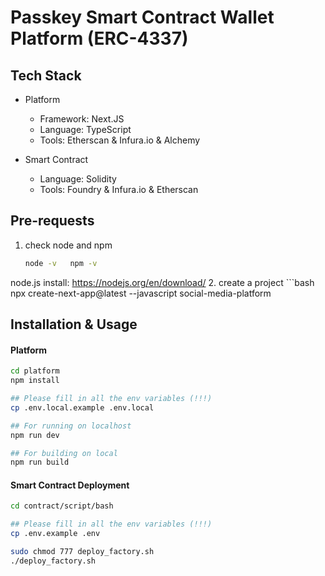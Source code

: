 # Passkey Smart Contract Wallet Platform (ERC-4337)

## Tech Stack
- Platform
  - Framework: Next.JS
  - Language: TypeScript
  - Tools: Etherscan & Infura.io & Alchemy

- Smart Contract
  - Language: Solidity
  - Tools: Foundry & Infura.io & Etherscan

## Pre-requests
  1. check node and npm
     ```bash
     node -v   npm -v
  node.js install: https://nodejs.org/en/download/
  2. create a project
    ```bash
    npx create-next-app@latest --javascript social-media-platform
   
## Installation & Usage

#### Platform

```bash
cd platform
npm install

## Please fill in all the env variables (!!!)
cp .env.local.example .env.local

## For running on localhost
npm run dev

## For building on local
npm run build
```

#### Smart Contract Deployment

```bash
cd contract/script/bash

## Please fill in all the env variables (!!!)
cp .env.example .env

sudo chmod 777 deploy_factory.sh
./deploy_factory.sh
```



